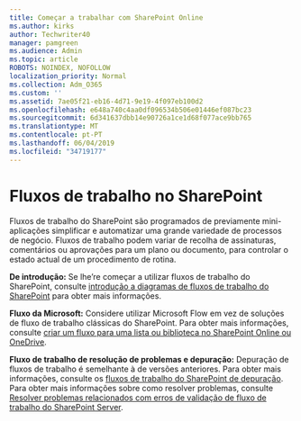 ```yaml
---
title: Começar a trabalhar com SharePoint Online
ms.author: kirks
author: Techwriter40
manager: pamgreen
ms.audience: Admin
ms.topic: article
ROBOTS: NOINDEX, NOFOLLOW
localization_priority: Normal
ms.collection: Adm_O365
ms.custom: ''
ms.assetid: 7ae05f21-eb16-4d71-9e19-4f097eb100d2
ms.openlocfilehash: e648a740c4aa0df096534b506e01446ef087bc23
ms.sourcegitcommit: 6d341637dbb14e90726a1ce1d68f077ace9bb765
ms.translationtype: MT
ms.contentlocale: pt-PT
ms.lasthandoff: 06/04/2019
ms.locfileid: "34719177"
---
```

# <a name="workflows-in-sharepoint"></a>Fluxos de trabalho no SharePoint

<p>Fluxos de trabalho do SharePoint são programados de previamente mini-aplicações simplificar e automatizar uma grande variedade de processos de negócio. Fluxos de trabalho podem variar de recolha de assinaturas, comentários ou aprovações para um plano ou documento, para controlar o estado actual de um procedimento de rotina.</p> <p><strong>De introdução:</strong> Se lhe&rsquo;re começar a utilizar fluxos de trabalho do SharePoint, consulte <a href="https://support.office.com/en-us/article/introduction-to-sharepoint-workflow-07982276-54e8-4e17-8699-5056eff4d9e3">introdução a diagramas de fluxos de trabalho do SharePoint</a> para obter mais informações.</p> <p><strong>Fluxo da Microsoft:</strong> Considere utilizar Microsoft Flow em vez de soluções de fluxo de trabalho clássicas do SharePoint. Para obter mais informações, consulte <a href="https://support.office.com/en-us/article/create-a-flow-for-a-list-or-library-in-sharepoint-online-or-onedrive-for-business-a9c3e03b-0654-46af-a254-20252e580d01">criar um fluxo para uma lista ou biblioteca no SharePoint Online ou OneDrive</a>.</p> <p><strong>Fluxo de trabalho de resolução de problemas e depuração:</strong> Depuração de fluxos de trabalho é semelhante à de versões anteriores. Para obter mais informações, consulte os <a href="https://docs.microsoft.com/en-us/sharepoint/dev/general-development/debugging-sharepoint-server-workflows">fluxos de trabalho do SharePoint de depuração</a>. Para obter mais informações sobre como resolver problemas, consulte <a title="erros de validação do fluxo de trabalho de resolução de problemas de servidor do SharePoint" href="https://docs.microsoft.com/en-us/sharepoint/dev/general-development/troubleshooting-sharepoint-server-workflow-validation-errors-in-visio">Resolver problemas relacionados com erros de validação de fluxo de trabalho do SharePoint Server</a>.&nbsp;</p>

